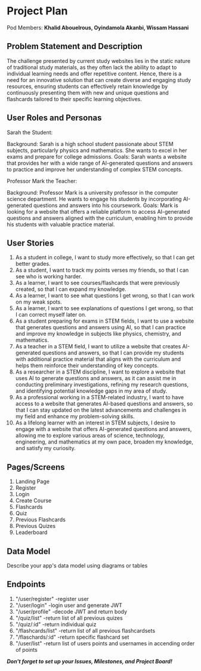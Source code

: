 # Project Plan

Pod Members: **Khalid Abouelrous, Oyindamola Akanbi, Wissam Hassani**

## Problem Statement and Description

The challenge presented by current study websites lies in the static nature of traditional study materials, as they often lack the ability to adapt to individual learning needs and offer repetitive content. Hence, there is a need for an innovative solution that can create diverse and engaging study resources, ensuring students can effectively retain knowledge by continuously presenting them with new and unique questions and flashcards tailored to their specific learning objectives.

## User Roles and Personas

Sarah the Student:

Background: Sarah is a high school student passionate about STEM subjects, particularly physics and mathematics. She wants to excel in her exams and prepare for college admissions. Goals: Sarah wants a website that provides her with a wide range of AI-generated questions and answers to practice and improve her understanding of complex STEM concepts.

Professor Mark the Teacher:

Background: Professor Mark is a university professor in the computer science department. He wants to engage his students by incorporating AI-generated questions and answers into his coursework. Goals: Mark is looking for a website that offers a reliable platform to access AI-generated questions and answers aligned with the curriculum, enabling him to provide his students with valuable practice material.

## User Stories

1. As a student in college, I want to study more effectively, so that I can get better grades.
2. As a student, I want to track my points verses my friends, so that I can see who is working harder.
3. As a learner, I want to see courses/flashcards that were previously created, so that I can expand my knowledge.
4. As a learner, I want to see what questions I get wrong, so that I can work on my weak spots.
5. As a learner, I want to see explanations of questions I get wrong, so that I can correct myself later on.
6. As a student preparing for exams in STEM fields, I want to use a website that generates questions and answers using AI, so that I can practice and improve my knowledge in subjects like physics, chemistry, and mathematics.
7. As a teacher in a STEM field, I want to utilize a website that creates AI-generated questions and answers, so that I can provide my students with additional practice material that aligns with the curriculum and helps them reinforce their understanding of key concepts.
8. As a researcher in a STEM discipline, I want to explore a website that uses AI to generate questions and answers, as it can assist me in conducting preliminary investigations, refining my research questions, and identifying potential knowledge gaps in my area of study.
9. As a professional working in a STEM-related industry, I want to have access to a website that generates AI-based questions and answers, so that I can stay updated on the latest advancements and challenges in my field and enhance my problem-solving skills.
10. As a lifelong learner with an interest in STEM subjects, I desire to engage with a website that offers AI-generated questions and answers, allowing me to explore various areas of science, technology, engineering, and mathematics at my own pace, broaden my knowledge, and satisfy my curiosity.

## Pages/Screens

1. Landing Page
2. Register
3. Login
4. Create Course
5. Flashcards
6. Quiz
7. Previous Flashcards
8. Previous Quizes
9. Leaderboard
    
## Data Model

Describe your app's data model using diagrams or tables

## Endpoints

1. "/user/register" -register user
2. "/user/login" -login user and generate JWT
3. "/user/profile" -decode JWT and return body
4. "/quiz/list" -return list of all previous quizes
5. "/quiz/:id" -return individual quiz
6. "/flashcards/list" -return list of all previous flashcardsets
7. "/flaschards/:id" -return specific flashcard set
8. "/user/list" -return list of users points and usernames in accending order of points

   
***Don't forget to set up your Issues, Milestones, and Project Board!***
